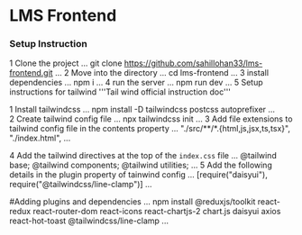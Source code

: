 # LMS Frontend

### Setup Instruction

1  Clone the project
...
    git clone https://github.com/sahillohan33/lms-frontend.git
...
2 Move into the directory
 ...
    cd lms-frontend
...
3 install dependencies
...
    npm i
...
4 run the server
...
    npm run dev
...
5 Setup instructions for tailwind
 '''Tail wind official instruction doc'''

1 Install tailwindcss
...
    npm install -D tailwindcss postcss autoprefixer
...    
2  Create tailwind config file
...
    npx tailwindcss init
...
3  Add file extensions to tailwind config file in the contents property
...
     "./src/**/*.{html,js,jsx,ts,tsx}", "./index.html",
 ...

4 Add the tailwind directives at the top of the ```index.css``` file
 ...
    @tailwind base;
    @tailwind components;
    @tailwind utilities;
...
5 Add the following details in the plugin property of tainwind config
...
    [require("daisyui"), require("@tailwindcss/line-clamp")]
...

#Adding plugins and dependencies
 ...
    npm install @reduxjs/toolkit react-redux react-router-dom react-icons react-chartjs-2 chart.js daisyui axios  react-hot-toast @tailwindcss/line-clamp
...

